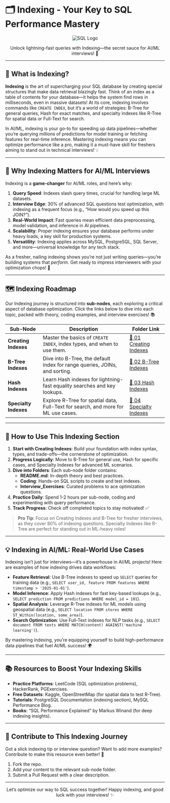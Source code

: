 # 🗂️ Indexing - Your Key to SQL Performance Mastery

<div align="center">
  <img src="https://img.shields.io/badge/SQL-4479A1?style=for-the-badge&logo=postgresql&logoColor=white" alt="SQL Logo" />
</div>

<p align="center">Unlock lightning-fast queries with Indexing—the secret sauce for AI/ML interviews! 🚀</p>

---

## 🌟 What is Indexing?

**Indexing** is the art of supercharging your SQL database by creating special structures that make data retrieval blazingly fast. Think of an index as a table of contents for your database—it helps the system find rows in milliseconds, even in massive datasets! At its core, indexing involves commands like `CREATE INDEX`, but it’s a world of strategies: B-Tree for general queries, Hash for exact matches, and specialty indexes like R-Tree for spatial data or Full-Text for search.

In AI/ML, indexing is your go-to for speeding up data pipelines—whether you’re querying millions of predictions for model training or fetching features for real-time inference. Mastering indexing means you can optimize performance like a pro, making it a must-have skill for freshers aiming to stand out in technical interviews! 💡

---

## 🎯 Why Indexing Matters for AI/ML Interviews

Indexing is a **game-changer** for AI/ML roles, and here’s why:

1. **Query Speed**: Indexes slash query times, crucial for handling large ML datasets.
2. **Interview Edge**: 30% of advanced SQL questions test optimization, with indexing as a frequent focus (e.g., “How would you speed up this JOIN?”).
3. **Real-World Impact**: Fast queries mean efficient data preprocessing, model validation, and inference in AI pipelines.
4. **Scalability**: Proper indexing ensures your database performs under heavy loads, a key skill for production systems.
5. **Versatility**: Indexing applies across MySQL, PostgreSQL, SQL Server, and more—universal knowledge for any tech stack.

As a fresher, nailing indexing shows you’re not just writing queries—you’re building systems that *perform*. Get ready to impress interviewers with your optimization chops! 🌟

---

## 🗺️ Indexing Roadmap

Our Indexing journey is structured into **sub-nodes**, each exploring a critical aspect of database optimization. Click the links below to dive into each topic, packed with theory, coding examples, and interview exercises! 📚

| Sub-Node | Description | Folder Link |
|----------|-------------|-------------|
| **Creating Indexes** | Master the basics of `CREATE INDEX`, index types, and when to use them. | [📂 01 Creating Indexes](./01%20Creating%20Indexes) |
| **B-Tree Indexes** | Dive into B-Tree, the default index for range queries, JOINs, and sorting. | [📂 02 B-Tree Indexes](./02%20B-Tree%20Indexes) |
| **Hash Indexes** | Learn Hash indexes for lightning-fast equality searches and key lookups. | [📂 03 Hash Indexes](./03%20Hash%20Indexes) |
| **Specialty Indexes** | Explore R-Tree for spatial data, Full-Text for search, and more for ML use cases. | [📂 04 Specialty Indexes](./04%20Specialty%20Indexes) |

---

## 🚀 How to Use This Indexing Section

1. **Start with Creating Indexes**: Build your foundation with index syntax, types, and trade-offs—the cornerstone of optimization.
2. **Progress Logically**: Move to B-Tree for general use, Hash for specific cases, and Specialty Indexes for advanced ML scenarios.
3. **Dive into Folders**: Each sub-node folder contains:
   - **README.md**: In-depth theory and best practices.
   - **Coding**: Hands-on SQL scripts to create and test indexes.
   - **Interview_Exercises**: Curated problems to ace optimization questions.
4. **Practice Daily**: Spend 1-2 hours per sub-node, coding and experimenting with query performance.
5. **Track Progress**: Check off completed topics to stay motivated! ✅

> **Pro Tip**: Focus on Creating Indexes and B-Tree for fresher interviews, as they cover 80% of indexing questions. Specialty Indexes like R-Tree are perfect for standing out in ML-heavy roles!

---

## 💡 Indexing in AI/ML: Real-World Use Cases

Indexing isn’t just for interviews—it’s a powerhouse in AI/ML projects! Here are examples of how indexing drives data workflows:

- **Feature Retrieval**: Use B-Tree indexes to speed up `SELECT` queries for training data (e.g., `SELECT user_id, feature FROM features WHERE timestamp > '2025-01-01'`).
- **Model Inference**: Apply Hash indexes for fast key-based lookups (e.g., `SELECT prediction FROM predictions WHERE model_id = 101`).
- **Spatial Analysis**: Leverage R-Tree indexes for ML models using geospatial data (e.g., `SELECT location FROM stores WHERE ST_Within(location, some_area)`).
- **Search Optimization**: Use Full-Text indexes for NLP tasks (e.g., `SELECT document FROM texts WHERE MATCH(content) AGAINST('machine learning')`).

By mastering indexing, you’re equipping yourself to build high-performance data pipelines that fuel AI/ML success! 🌍

---

## 📚 Resources to Boost Your Indexing Skills

- **Practice Platforms**: LeetCode (SQL optimization problems), HackerRank, PGExercises.
- **Free Datasets**: Kaggle, OpenStreetMap (for spatial data to test R-Tree).
- **Tutorials**: PostgreSQL Documentation (indexing section), MySQL Performance Blog.
- **Books**: “SQL Performance Explained” by Markus Winand (for deep indexing insights).

---

## 🤝 Contribute to This Indexing Journey

Got a slick indexing tip or interview question? Want to add more examples? Contribute to make this resource even better! 🌟
1. Fork the repo.
2. Add your content to the relevant sub-node folder.
3. Submit a Pull Request with a clear description.

---

<div align="center">
  <p>Let’s optimize our way to SQL success together! Happy indexing, and good luck with your interviews! ✨</p>
</div>